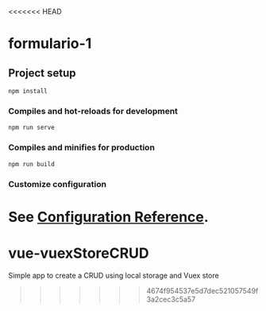 <<<<<<< HEAD
# formulario-1

## Project setup
```
npm install
```

### Compiles and hot-reloads for development
```
npm run serve
```

### Compiles and minifies for production
```
npm run build
```

### Customize configuration
See [Configuration Reference](https://cli.vuejs.org/config/).
=======
# vue-vuexStoreCRUD
Simple app to create a CRUD using local storage and Vuex store
>>>>>>> 4674f954537e5d7dec521057549f3a2cec3c5a57
